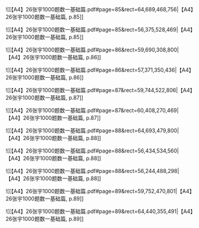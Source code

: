 ![[【A4】26张宇1000题数一基础篇.pdf#page=85&rect=64,689,468,756|【A4】26张宇1000题数一基础篇, p.85]]



![[【A4】26张宇1000题数一基础篇.pdf#page=85&rect=56,375,528,469|【A4】26张宇1000题数一基础篇, p.85]]



![[【A4】26张宇1000题数一基础篇.pdf#page=86&rect=59,690,308,800|【A4】26张宇1000题数一基础篇, p.86]]



![[【A4】26张宇1000题数一基础篇.pdf#page=86&rect=57,371,350,436|【A4】26张宇1000题数一基础篇, p.86]]



![[【A4】26张宇1000题数一基础篇.pdf#page=87&rect=59,744,522,806|【A4】26张宇1000题数一基础篇, p.87]]



![[【A4】26张宇1000题数一基础篇.pdf#page=87&rect=60,408,270,469|【A4】26张宇1000题数一基础篇, p.87]]



![[【A4】26张宇1000题数一基础篇.pdf#page=88&rect=64,693,479,800|【A4】26张宇1000题数一基础篇, p.88]]



![[【A4】26张宇1000题数一基础篇.pdf#page=88&rect=56,434,534,560|【A4】26张宇1000题数一基础篇, p.88]]



![[【A4】26张宇1000题数一基础篇.pdf#page=88&rect=56,244,488,298|【A4】26张宇1000题数一基础篇, p.88]]




![[【A4】26张宇1000题数一基础篇.pdf#page=89&rect=59,752,470,801|【A4】26张宇1000题数一基础篇, p.89]]



![[【A4】26张宇1000题数一基础篇.pdf#page=89&rect=64,440,355,491|【A4】26张宇1000题数一基础篇, p.89]]






